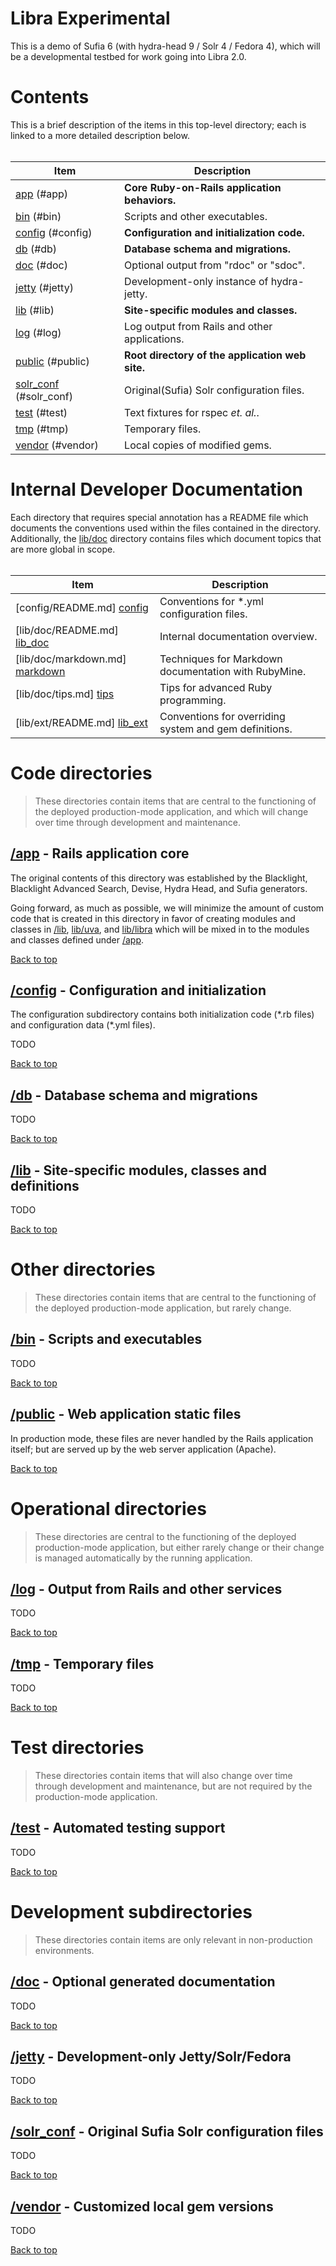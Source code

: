 <!-- README.md -->

# Libra Experimental

  This is a demo of Sufia 6 (with hydra-head 9 / Solr 4 / Fedora 4), which will
  be a developmental testbed for work going into Libra 2.0.

# Contents                                                      <a name="top"/>

  This is a brief description of the items in this top-level directory;
  each is linked to a more detailed description below.
  <br/><br/>

| Item                      | Description                                     |
| ------------------------- | ----------------------------------------------- |
| [app]       (#app)        | **Core Ruby-on-Rails application behaviors.**   |
| [bin]       (#bin)        | Scripts and other executables.                  |
| [config]    (#config)     | **Configuration and initialization code.**      |
| [db]        (#db)         | **Database schema and migrations.**             |
| [doc]       (#doc)        | Optional output from "rdoc" or "sdoc".          |
| [jetty]     (#jetty)      | Development-only instance of hydra-jetty.       |
| [lib]       (#lib)        | **Site-specific modules and classes.**          |
| [log]       (#log)        | Log output from Rails and other applications.   |
| [public]    (#public)     | **Root directory of the application web site.** |
| [solr_conf] (#solr_conf)  | Original(Sufia) Solr configuration files.       |
| [test]      (#test)       | Text fixtures for rspec *et. al.*.              |
| [tmp]       (#tmp)        | Temporary files.                                |
| [vendor]    (#vendor)     | Local copies of modified gems.                  |

# Internal Developer Documentation

  Each directory that requires special annotation has a README file which
  documents the conventions used within the files contained in the directory.
  Additionally, the [lib/doc][lib_doc] directory contains files which document
  topics that are more global in scope.
  <br/><br/>

| Item                              | Description                                             |
| --------------------------------- | ------------------------------------------------------- |
| [config/README.md]    [config]    | Conventions for \*.yml configuration files.             |
| [lib/doc/README.md]   [lib_doc]   | Internal documentation overview.                        |
| [lib/doc/markdown.md] [markdown]  | Techniques for Markdown documentation with RubyMine.    |
| [lib/doc/tips.md]     [tips]      | Tips for advanced Ruby programming.                     |
| [lib/ext/README.md]   [lib_ext]   | Conventions for overriding system and gem definitions.  |


# Code directories

> These directories contain items that are central to the functioning of the
  deployed production-mode application, and which will change over time through
  development and maintenance.

## [/app][app] - Rails application core                         <a name="app"/>

  The original contents of this directory was established by the Blacklight,
  Blacklight Advanced Search, Devise, Hydra Head, and Sufia generators.
  
  Going forward, as much as possible, we will minimize the amount of custom
  code that is created in this directory in favor of creating modules and
  classes in [/lib][lib], [lib/uva][lib_uva], and [lib/libra][lib_libra] which
  will be mixed in to the modules and classes defined under [/app][app].
  
  [Back to top](#top)

## [/config][config] - Configuration and initialization      <a name="config"/>

  The configuration subdirectory contains both initialization code (\*.rb files)
  and configuration data (\*.yml files).
  
  TODO
 
  [Back to top](#top)

## [/db][db] - Database schema and migrations                    <a name="db"/>

  TODO
  
  [Back to top](#top)

## [/lib][lib] - Site-specific modules, classes and definitions <a name="lib"/>

  TODO
  
  [Back to top](#top)


# Other directories

> These directories contain items that are central to the functioning of the
  deployed production-mode application, but rarely change.

## [/bin][bin] - Scripts and executables                        <a name="bin"/>

  TODO
  
  [Back to top](#top)

## [/public][public] - Web application static files          <a name="public"/>
  
  In production mode, these files are never handled by the Rails application
  itself; but are served up by the web server application (Apache).
  
  [Back to top](#top)


# Operational directories

> These directories are central to the functioning of the deployed
  production-mode application, but either rarely change or their change is
  managed automatically by the running application.

## [/log][log] - Output from Rails and other services           <a name="log"/>

  TODO
  
  [Back to top](#top)

## [/tmp][tmp] - Temporary files                                <a name="tmp"/>

  TODO
  
  [Back to top](#top)


# Test directories

> These directories contain items that will also change over time through
  development and maintenance, but are not required by the production-mode
  application.

## [/test][test] - Automated testing support                   <a name="test"/>

  TODO
  
  [Back to top](#top)


# Development subdirectories

> These directories contain items are only relevant in non-production
  environments.

## [/doc][doc] - Optional generated documentation               <a name="doc"/>

  TODO
  
  [Back to top](#top)

## [/jetty][jetty] - Development-only Jetty/Solr/Fedora       <a name="jetty"/>

  TODO
  
  [Back to top](#top)

## [/solr_conf][solr_conf] - Original Sufia Solr configuration files <a name="solr_conf"/>

  TODO
  
  [Back to top](#top)

## [/vendor][vendor] - Customized local gem versions         <a name="vendor"/>

  TODO
  
  [Back to top](#top)
  
<!--  Markdown reference definitions in this file should be maintained so that
      the entire set of lines below this comment can be copied and pasted into
      another Markdown file to provide all of the needed references with
      consistent naming. -->

<!-----------------------------------------------------------------------------
Directory link references used above:
REF --------- LINK -------------------------- TOOLTIP ------------------------>
[app]:        /app/README.md                  "Rails application core"
[app_asst]:   /app/assets/README.md           "Application styling (CSS/Javascript/images)"
[app_cont]:   /app/controllers/README.md      "Application route handlers"
[app_help]:   /app/helpers/README.md          "Controller/view shared code"
[app_mail]:   /app/mailers/README.md          "E-mail generation support"
[app_model]:  /app/models/README.md           "Object classes mapping on to database rows"
[app_view]:   /app/views/README.md            "Display components"
[bin]:        /bin/README.md                  "Scripts and executables"
[config]:     /config/README.md               "Configuration and initialization"
[config_env]: /config/environments/README.md  "Per-environment Rails configuration"
[config_ini]: /config/initializers/README.md  "Rails application initializers"
[config_loc]: /config/locales/README.md       "Interface configuration and internationalization"
[db]:         /db/README.md                   "Database schema and migrations"
[doc]:        /doc/README.md                  "Optional generated documentation"
[jetty]:      /jetty/README.md                "Development-only Jetty/Solr/Fedora"
[lib]:        /lib/README.md                  "Site-specific modules, classes and definitions"
[lib_asst]:   /app/assets/README.md           "Application styling (CSS/Javascript/images)"
[lib_doc]:    /lib/doc/README.md              "Internal developer documentation"
[lib_ext]:    /lib/ext/README.md              "Extensions and overrides"
[lib_libra]:  /lib/libra/README.md            "Libra-specific modules, classes and definitions"
[lib_tasks]:  /lib/tasks/README.md            "Libra rake tasks"
[lib_uva]:    /lib/uva/README.md              "UVaLibrary-specific modules, classes and definitions"
[log]:        /log/README.md                  "Output from Rails and other services"
[public]:     /public/README.md               "Web application static files"
[solr_conf]:  /solr_conf/README.md            "Original Sufia Solr configuration files"
[test]:       /test/README.md                 "Automated testing support"
[test_cont]:  /test/controllers/README.md     "Controller tests"
[test_fixt]:  /test/fixtures/README.md        "Test fixtures and simulated data for automated testing"
[test_help]:  /test/helpers/README.md         "Helper tests"
[test_int]:   /test/integration/README.md     "Automated testing support"
[test_model]: /test/models/README.md          "Model tests"
[tmp]:        /tmp/README.md                  "Temporary files"
[tmp_cache]:  /tmp/cache/README.md            "Cached compiled assets"
[tmp_pids]:   /tmp/pids/README.md             "System process ID for running services"
[tmp_sess]:   /tmp/sessions/README.md         "User session information"
[tmp_sock]:   /tmp/sockets/README.md          "System socket endpoints"
[vendor]:     /vendor/README.md               "Customized local gem versions"

<!-- Topic link references used above:
REF --------- LINK -------------------------- TOOLTIP ------------------------>
[top]:        /README.md                      "Top-level README file"
[markdown]:   /lib/doc/markdown.md            "How to work with Markdown files"
[tips]:       /lib/doc/tips.md                "Advanced Ruby Tips'"
[yaml]:       /lib/doc/yaml.md                "Conventions for config/*.yml files"
